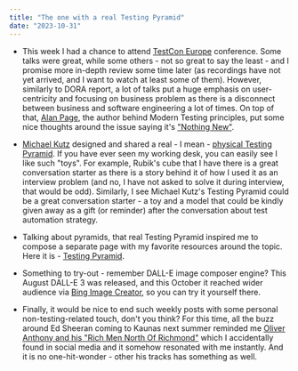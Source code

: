 ```yaml
---
title: "The one with a real Testing Pyramid"
date: "2023-10-31"
---
```


- This week I had a chance to attend [TestCon Europe](https://testcon.lt/) conference. Some talks were great, while some others - not so great to say the least - and I promise more in-depth review some time later (as recordings have not yet arrived, and I want to watch at least some of them). However, similarly to DORA report, a lot of talks put a huge emphasis on user-centricity and focusing on business problem as there is a disconnect between business and software engineering a lot of times. On top of that, [Alan Page](https://www.linkedin.com/in/a-l-a-n/), the author behind Modern Testing principles, put some nice thoughts around the issue saying it's ["Nothing New"](https://angryweasel.substack.com/p/nothing-new-711).

- [Michael Kutz](https://www.linkedin.com/in/micha-kutz/) designed and shared a real - I mean - [physical Testing Pyramid](https://www.linkedin.com/posts/micha-kutz_i-optimized-my-test-automation-pyramid-cutout-activity-7124683737476276226-FTiZ?utm_source=share&utm_medium=member_desktop). If you have ever seen my working desk, you can easily see I like such "toys". For example, Rubik's cube that I have there is a great conversation starter as there is a story behind it of how I used it as an interview problem (and no, I have not asked to solve it during interview, that would be odd). Similarly, I see Michael Kutz's Testing Pyramid could be a great conversation starter - a toy and a model that could be kindly given away as a gift (or reminder) after the conversation about test automation strategy.

- Talking about pyramids, that real Testing Pyramid inspired me to compose a separate page with my favorite resources around the topic. Here it is - [Testing Pyramid](/testing-pyramid/).

- Something to try-out - remember DALL-E image composer engine? This August DALL-E 3 was released, and this October it reached wider audience via [Bing Image Creator](https://www.bing.com/create), so you can try it yourself there.

- Finally, it would be nice to end such weekly posts with some personal non-testing-related touch, don't you think? For this time, all the buzz around Ed Sheeran coming to Kaunas next summer reminded me [Oliver Anthony and his "Rich Men North Of Richmond"](https://www.youtube.com/watch?v=sqSA-SY5Hro) which I accidentally found in social media and it somehow resonated with me instantly. And it is no one-hit-wonder - other his tracks has something as well.
